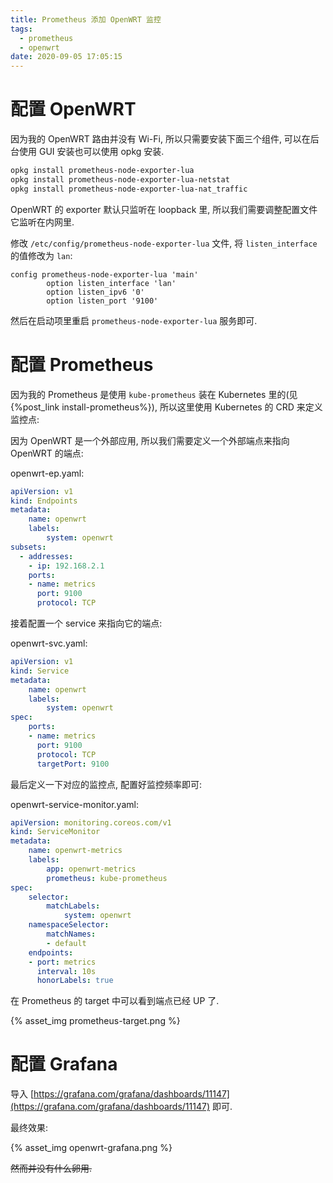 ```yaml
---
title: Prometheus 添加 OpenWRT 监控
tags:
  - prometheus
  - openwrt
date: 2020-09-05 17:05:15
---
```



# 配置 OpenWRT

因为我的 OpenWRT 路由并没有 Wi-Fi, 所以只需要安装下面三个组件, 可以在后台使用 GUI 安装也可以使用 opkg 安装.

```bash
opkg install prometheus-node-exporter-lua
opkg install prometheus-node-exporter-lua-netstat
opkg install prometheus-node-exporter-lua-nat_traffic
```

<!-- more -->

OpenWRT 的 exporter 默认只监听在 loopback 里, 所以我们需要调整配置文件它监听在内网里.

修改 ```/etc/config/prometheus-node-exporter-lua``` 文件, 将 ```listen_interface``` 的值修改为 ```lan```:

```
config prometheus-node-exporter-lua 'main'
        option listen_interface 'lan'
        option listen_ipv6 '0'
        option listen_port '9100'
```

然后在启动项里重启 ```prometheus-node-exporter-lua``` 服务即可.

# 配置 Prometheus

因为我的 Prometheus 是使用 ```kube-prometheus``` 装在 Kubernetes 里的(见 {%post_link install-prometheus%}), 所以这里使用 Kubernetes 的 CRD 来定义监控点:


因为 OpenWRT 是一个外部应用, 所以我们需要定义一个外部端点来指向 OpenWRT 的端点:

openwrt-ep.yaml:

```yaml
apiVersion: v1
kind: Endpoints
metadata:
    name: openwrt
    labels:
        system: openwrt
subsets:
  - addresses:
    - ip: 192.168.2.1
    ports:
    - name: metrics
      port: 9100
      protocol: TCP
```

接着配置一个 service 来指向它的端点:

openwrt-svc.yaml:

```yaml
apiVersion: v1
kind: Service
metadata:
    name: openwrt
    labels:
        system: openwrt
spec:
    ports:
    - name: metrics
      port: 9100
      protocol: TCP
      targetPort: 9100
```

最后定义一下对应的监控点, 配置好监控频率即可:

openwrt-service-monitor.yaml:

```yaml
apiVersion: monitoring.coreos.com/v1
kind: ServiceMonitor
metadata:
    name: openwrt-metrics
    labels:
        app: openwrt-metrics
        prometheus: kube-prometheus
spec:
    selector:
        matchLabels:
            system: openwrt
    namespaceSelector:
        matchNames:
        - default
    endpoints:
    - port: metrics
      interval: 10s
      honorLabels: true
```

在 Prometheus 的 target 中可以看到端点已经 UP 了.

{% asset_img prometheus-target.png %}

# 配置 Grafana

导入 [https://grafana.com/grafana/dashboards/11147](https://grafana.com/grafana/dashboards/11147) 即可.

最终效果:

{% asset_img openwrt-grafana.png %}

~~然而并没有什么卵用.~~